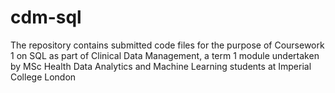 # cdm-sql
The repository contains submitted code files for the purpose of Coursework 1 on SQL as part of Clinical Data Management, a term 1 module undertaken by MSc Health Data Analytics and Machine Learning students at Imperial College London
